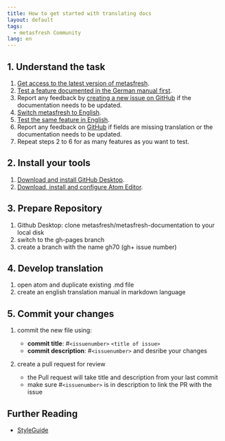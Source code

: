 ```yaml
---
title: How to get started with translating docs
layout: default
tags:
  - metasfresh Community
lang: en
---
```


## 1. Understand the task
1. [Get access to the latest version of metasfresh](https://metasfresh.com/en/download/).
1. [Test a feature documented in the German manual first](../../pages/webui/index_de).
1. Report any feedback by [creating a new issue on GitHub](https://github.com/metasfresh/metasfresh-documentation/issues) if the documentation needs to be updated.
1. [Switch metasfresh to English](../../webui_collection/EN/SwitchLanguage.html).
1. [Test the same feature in English](../../pages/webui/index_en).
1. Report any feedback on [GitHub](https://github.com/metasfresh/metasfresh-documentation/issues) if fields are missing translation or the documentation needs to be updated.
1. Repeat steps 2 to 6 for as many features as you want to test.

## 2. Install your tools
1. [Download and install GitHub Desktop](https://desktop.github.com/).
1. [Download, install and configure Atom Editor](http://docs.metasfresh.org/howto_collection/EN/how_to_setup_atom_for_contributing_docs.html).

## 3. Prepare Repository
1. Github Desktop: clone metasfresh/metasfresh-documentation to your local disk
1. switch to the gh-pages branch
1. create a branch with the name gh70 (gh+ issue number)

## 4. Develop translation
1. open atom and duplicate existing .md file
1. create an english translation manual in markdown language

## 5. Commit your changes
1. commit the new file using:
   - **commit title**: #`<issuenumber>` `<title of issue>`
   - **commit description**: #`<issuenumber>` and desribe your changes

1. create a pull request for review
   - the Pull request will take title and description from your last commit
   - make sure #`<issuenumber>` is in description to link the PR with the issue

## Further Reading
- [StyleGuide](../../StyleGuide)
